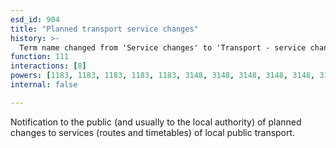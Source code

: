 ```yaml
---
esd_id: 904
title: "Planned transport service changes"
history: >-
  Term name changed from 'Service changes' to 'Transport - service changes' in version 3.00. Name changed to 'Planned transport service changes' in version 4.00.
function: 111
interactions: [8]
powers: [1183, 1183, 1183, 1183, 1183, 3148, 3148, 3148, 3148, 3148, 3148, 3148, 3148]
internal: false

---
```


Notification to the public (and usually to the local authority) of planned changes to services (routes and timetables) of local public transport.

